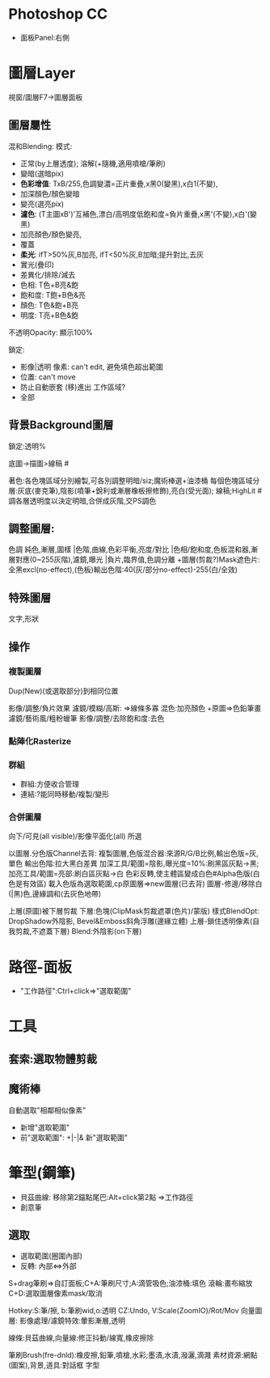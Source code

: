# Photoshop CC

* 面板Panel:右側

# 圖層Layer
視窗/圖層F7->圖層面板

## 圖層屬性
混和Blending:
模式:
* 正常(by上層透度); 溶解(+隨機,適用噴槍/筆刷)
* 變暗(選暗pix)
 * **色彩增值**: TxB/255,色調變濃=正片重疊,x黑0(變黑),x白1(不變),
 * 加深顏色/顏色變暗
* 變亮(選亮pix)
 * **濾色**: (T主圖xB')'互補色,漂白/高明度低飽和度=負片重疊,x黑'(不變),x白'(變黑)
 * 加亮顏色/顏色變亮,
* 覆蓋
 * **柔光**: ifT>50%灰,B加亮, ifT<50%灰,B加暗;提升對比,去灰
 * 實光(疊印)
* 差異化/排除/減去
* 色相: T色+B亮&飽
 * 飽和度: T飽+B色&亮
 * 顏色: T色&飽+B亮
 * 明度: T亮+B色&飽

不透明Opacity:
 顯示100%

鎖定:
* 影像|透明 像素: can't edit, 避免填色超出範圍
* 位置: can't move
* 防止自動嵌套 (移)進出 工作區域?
* 全部

## 背景Background圖層
鎖定:透明%

底圖->描圖>線稿 #

 著色:各色塊區域分別繪製,可各別調整明暗/siz;魔術棒選+油漆桶
 每個色塊區域分層:灰底(麥克筆),陰影(噴筆+銳利或漸層橡板擦修飾),亮白(受光面);
 線稿;HighLit	#調各層透明度以決定明暗,合併成灰階,交PS調色

## 調整圖層:
 色調
 純色,漸層,圖樣
 |色階,曲線,色彩平衡,亮度/對比
 |色相/飽和度,色板混和器,漸層對應(0~255灰階),濾鏡,曝光
 |負片,臨界值,色調分離
 +圖層(剪裁?)Mask遮色片:全黑excl(no-effect),(色板)輸出色階:40(灰/部分no-effect)-255(白/全效)

## 特殊圖層
 文字,形狀

## 操作
### 複製圖層
 Dup(New)(或選取部分)到相同位置

 影像/調整/負片效果
 濾鏡/模糊/高斯: =>線條多寡
 混色:加亮顏色 +原圖=>色鉛筆畫
 濾鏡/藝術風/粗粉蠟筆
 影像/調整/去除飽和度:去色

### 點陣化Rasterize

### 群組
* 群組:方便收合管理
* 連結:?能同時移動/複製/變形

### 合併圖層
向下/可見(all visible)/影像平面化(all)
所選

以圖層.分色版Channel去背:
 複製圖層,色版混合器:來源R/G/B比例,輸出色版=灰,單色
 輸出色階:拉大黑白差異
 加深工具/範圍=陰影,曝光度=10%:刷黑區灰點->黑;
  加亮工具/範圍=亮部:刷白區灰點->白
 色彩反轉,使主體區變成白色#Alpha色版(白色是有效區)
 載入色版為選取範圍,cp原圖層=>new圖層(已去背)
  圖層-修邊/移除白(|黑)色,邊緣調和(去灰色地帶)

上層(原圖)被下層剪裁
 下層:色塊(ClipMask剪裁遮罩(色片)/蒙版)
  樣式BlendOpt: DropShadow外陰影, Bevel&Emboss斜角浮雕(邊緣立體)
上層-鎖住透明像素(自我剪裁,不遮蓋下層)
 Blend:外陰影(on下層)

# 路徑-面板
* "工作路徑":Ctrl+click=>"選取範圍"

# 工具
## 套索:選取物體剪裁
## 魔術棒
自動選取"相鄰相似像素"
* 新增"選取範圍"
* 前"選取範圍": +|-|& 新"選取範圍"

# 筆型(鋼筆)
* 貝茲曲線: 移除第2錨點尾巴:Alt+click第2點
 =>工作路徑
* 創意筆

## 選取
* 選取範圍(圈圍內部)
* 反轉: 內部<=>外部

S+drag筆刷=>自訂面板;C+A:筆刷尺寸;A:滴管吸色;油漆桶:填色
 滾輪:畫布縮放
 C+D:選取圖層像素mask/取消

Hotkey:S:筆/擦, b:筆刷wid,o:透明 CZ:Undo, V:Scale(ZoomIO)/Rot/Mov
 向量圖層:
 影像處理/濾鏡特效:暈影漸層,透明

線條:貝茲曲線,向量線:修正抖動/線寬,橡皮擦除

筆刷Brush(fre-dnld):橡皮擦,鉛筆,噴槍,水彩;墨漬,水漬,潑灑,滴濺
素材資源:網點(圖案),背景,道具:對話框
字型
